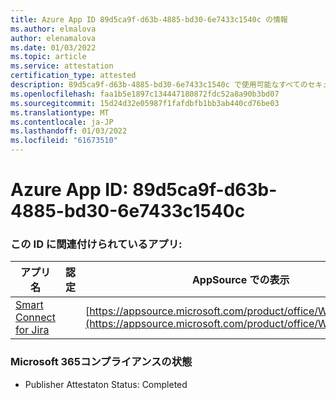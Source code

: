 ```yaml
---
title: Azure App ID 89d5ca9f-d63b-4885-bd30-6e7433c1540c の情報
ms.author: elmalova
author: elenamalova
ms.date: 01/03/2022
ms.topic: article
ms.service: attestation
certification_type: attested
description: 89d5ca9f-d63b-4885-bd30-6e7433c1540c で使用可能なすべてのセキュリティおよびコンプライアンス情報。
ms.openlocfilehash: faa1b5e1897c134447180872fdc52a8a90b3bd07
ms.sourcegitcommit: 15d24d32e05987f1fafdbfb1bb3ab440cd76be03
ms.translationtype: MT
ms.contentlocale: ja-JP
ms.lasthandoff: 01/03/2022
ms.locfileid: "61673510"
---
```

# <a name="azure-app-id-89d5ca9f-d63b-4885-bd30-6e7433c1540c"></a>Azure App ID: 89d5ca9f-d63b-4885-bd30-6e7433c1540c


### <a name="apps-associated-with-this-id"></a>この ID に関連付けられているアプリ:
| **アプリ名** | **認定** | **AppSource での表示** |
|--------------|---------------|-----------------------|
| [Smart Connect for Jira](https://docs.microsoft.com/microsoft-365-app-certification/forward/WA200002055) |  | [https://appsource.microsoft.com/product/office/WA200002055](https://appsource.microsoft.com/product/office/WA200002055) |

### <a name="microsoft-365-app-compliance-status"></a>Microsoft 365コンプライアンスの状態
- Publisher Attestaton Status: Completed
